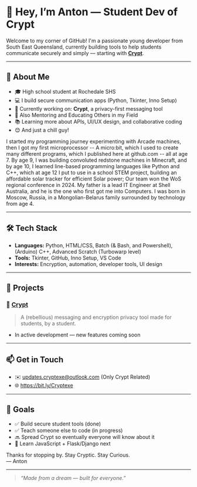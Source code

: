 # 👋 Hey, I’m Anton — Student Dev of Crypt

Welcome to my corner of GitHub! I'm a passionate young developer from South East Queensland, currently building tools to help students communicate securely and simply — starting with **[Crypt](https://github.com/Anton-tumurov)**.

---

## 🧠 About Me

- 🎓 High school student at Rochedale SHS
- 💻 I build secure communication apps (Python, Tkinter, Inno Setup)
- 🚀 Currently working on: **Crypt**, a privacy-first messaging tool
- 🤝 Also Mentoring and Educating Others in my Field
- 📚 Learning more about APIs, UI/UX design, and collaborative coding
- 😊 And just a chill guy!

I started my programming journey experimenting with Arcade machines, then I got my first microprocessor -- A micro:bit, which I used to create many different programs, which I published here at github.com -- all at age 7.
By age 9, I was building convoluted redstone machines in Minecraft, and by age 10, I learned line-based programming languages like Python and C++, which at age 12 I put to use in a school STEM project, building an affordable solar tracker for efficient Solar power; Our team won the WoS regional conference in 2024. My father is a lead IT Engineer at Shell Australia, and he is the one who first got me into Computers. I was born in Moscow, Russia, in a Mongolian-Belarus family surrounded by technology from age 4.

---

## 🛠 Tech Stack

- **Languages:** Python, HTML/CSS, Batch (& Bash, and Powershell), (Arduino) C++, Advanced Scratch (Turbowarp level)
- **Tools:** Tkinter, GitHub, Inno Setup, VS Code
- **Interests:** Encryption, automation, developer tools, UI design

---

## 🔧 Projects

### 🔐 [Crypt](https://github.com/Anton-tumurov/Crypt)
> A (rebellious) messaging and encryption privacy tool made for students, by a student.

- In active development — new features coming soon

---

## 📫 Get in Touch

- ✉️ updates.cryptexe@outlook.com (Only Crypt Related)
- 🌐 https://bit.ly/Cryptexe

---

## 🧭 Goals

- ✅ Build secure student tools (done)
- ✅ Teach someone else to code (in progress)
- 🔜 Spread Crypt so eventually everyone will know about it
- 🧠 Learn JavaScript + Flask/Django next

Thanks for stopping by. Stay Cryptic. Stay Curious.  
— Anton

---

> *“Made from a dream — built for everyone.”*
